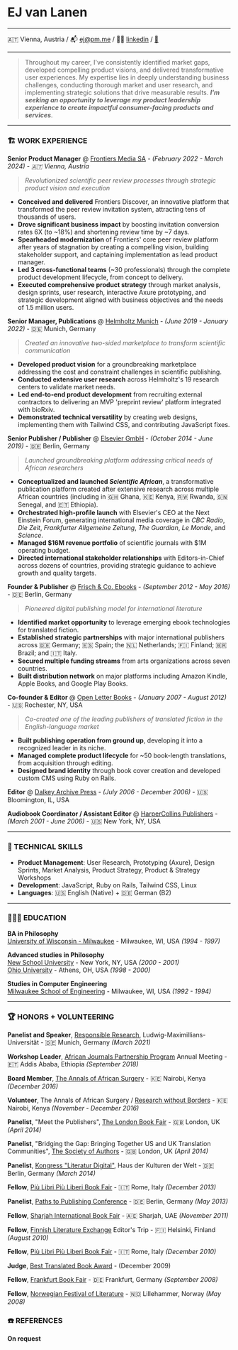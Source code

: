 # EJ van Lanen  

---

🇦🇹 Vienna, Austria / 📬 [ej@pm.me](mailto:ej@pm.me) / 👨‍💻 [linkedin](https://www.linkedin.com/in/ejvanlanen/) / [💾](https://raw.githubusercontent.com/ejvanlanen/cv/main/ej-van-lanen-cv.pdf)

---

> Throughout my career, I've consistently identified market gaps, developed compelling product visions, and delivered transformative user experiences. My expertise lies in deeply understanding business challenges, conducting thorough market and user research, and implementing strategic solutions that drive measurable results. **_I'm seeking an opportunity to leverage my product leadership experience to create impactful consumer-facing products and services_**.

---

### 🏗️ WORK EXPERIENCE

**Senior Product Manager** @ [Frontiers Media SA](http://frontiersin.org) - _(February 2022 - March 2024) - 🇦🇹 Vienna, Austria_

> _Revolutionized scientific peer review processes through strategic product vision and execution_

- **Conceived and delivered** Frontiers Discover, an innovative platform that transformed the peer review invitation system, attracting tens of thousands of users.
- **Drove significant business impact** by boosting invitation conversion rates 6X (to ~18%) and shortening review time by ~7 days.
- **Spearheaded modernization** of Frontiers' core peer review platform after years of stagnation by creating a compelling vision, building stakeholder support, and captaining implementation as lead product manager.
- **Led 3 cross-functional teams** (~30 professionals) through the complete product development lifecycle, from concept to delivery.
- **Executed comprehensive product strategy** through market analysis, design sprints, user research, interactive Axure prototyping, and strategic development aligned with business objectives and the needs of 1.5 million users.

**Senior Manager, Publications** @ [Helmholtz Munich](https://www.helmholtz-munich.de/en) - _(June 2019 - January 2022)_ - 🇩🇪 Munich, Germany

> _Created an innovative two-sided marketplace to transform scientific communication_

- **Developed product vision** for a groundbreaking marketplace addressing the cost and constraint challenges in scientific publishing.
- **Conducted extensive user research** across Helmholtz's 19 research centers to validate market needs.
- **Led end-to-end product development** from recruiting external contractors to delivering an MVP 'preprint review' platform integrated with bioRxiv.
- **Demonstrated technical versatility** by creating web designs, implementing them with Tailwind CSS, and contributing JavaScript fixes.

**Senior Publisher / Publisher** @ [Elsevier GmbH](https://www.elsevier.com/) - _(October 2014 - June 2019)_ - 🇩🇪 Berlin, Germany

> _Launched groundbreaking platform addressing critical needs of African researchers_

- **Conceptualized and launched _Scientific African_**, a transformative publication platform created after extensive research across multiple African countries (including in 🇬🇭 Ghana, 🇰🇪 Kenya, 🇷🇼 Rwanda, 🇸🇳 Senegal, and 🇪🇹 Ethiopia).
- **Orchestrated high-profile launch** with Elsevier's CEO at the Next Einstein Forum, generating international media coverage in _CBC Radio_, _Die Zeit_, _Frankfurter Allgemeine Zeitung_, _The Guardian_, _Le Monde_, and _Science_.
- **Managed $16M revenue portfolio** of scientific journals with $1M operating budget.
- **Directed international stakeholder relationships** with Editors-in-Chief across dozens of countries, providing strategic guidance to achieve growth and quality targets.

**Founder & Publisher** @ [Frisch & Co. Ebooks](http://web.archive.org/web/20140707074238/http://frischand.co/) - _(September 2012 - May 2016)_ - 🇩🇪 Berlin, Germany

> _Pioneered digital publishing model for international literature_

- **Identified market opportunity** to leverage emerging ebook technologies for translated fiction.
- **Established strategic partnerships** with major international publishers across 🇩🇪 Germany; 🇪🇸 Spain; the 🇳🇱 Netherlands; 🇫🇮 Finland; 🇧🇷 Brazil; and 🇮🇹 Italy.
- **Secured multiple funding streams** from arts organizations across seven countries.
- **Built distribution network** on major platforms including Amazon Kindle, Apple Books, and Google Play Books.

**Co-founder & Editor** @ [Open Letter Books](http://openletterbooks.org) - _(January 2007 - August 2012)_ - 🇺🇸 Rochester, NY, USA

> _Co-created one of the leading publishers of translated fiction in the English-language market_

- **Built publishing operation from ground up**, developing it into a recognized leader in its niche.
- **Managed complete product lifecycle** for ~50 book-length translations, from acquisition through editing.
- **Designed brand identity** through book cover creation and developed custom CMS using Ruby on Rails.

**Editor** @ [Dalkey Archive Press](https://www.dalkeyarchive.com/) - _(July 2006 - December 2006)_ - 🇺🇸 Bloomington, IL, USA

**Audiobook Coordinator / Assistant Editor** @ [HarperCollins Publishers](https://www.harpercollins.com/) - _(March 2001 - June 2006)_ - 🇺🇸 New York, NY, USA

---

### 🧰 TECHNICAL SKILLS

- **Product Management**: User Research, Prototyping (Axure), Design Sprints, Market Analysis, Product Strategy, Product & Strategy Workshops
- **Development**: JavaScript, Ruby on Rails, Tailwind CSS, Linux
- **Languages**: 🇺🇸 English (Native) + 🇩🇪 German (B2)

---

### 👩🏼‍🎓 EDUCATION

**BA in Philosophy**  
[University of Wisconsin - Milwaukee](https://uwm.edu/) - Milwaukee, WI, USA _(1994 - 1997)_  

**Advanced studies in Philosophy**  
[New School University](https://www.newschool.edu/) - New York, NY, USA _(2000 - 2001)_  
[Ohio University](https://www.ohio.edu/) - Athens, OH, USA _(1998 - 2000)_  

**Studies in Computer Engineering**  
[Milwaukee School of Engineering](https://www.msoe.edu/) - Milwaukee, WI, USA _(1992 - 1994)_

---

### 🏆 HONORS + VOLUNTEERING

**Panelist and Speaker**, [Responsible Research](https://www.responsibleresearch.graduatecenter.uni-muenchen.de/event2021/index.html), Ludwig-Maximillians-Universität - 🇩🇪 Munich, Germany _(March 2021)_

**Workshop Leader**, [African Journals Partnership Program](https://www.ajpp-online.org/) Annual Meeting - 🇪🇹 Addis Ababa, Ethiopia _(September 2018)_

**Board Member**, [The Annals of African Surgery](http://web.archive.org/web/20170610211003/http://www.annalsofafricansurgery.com/) - 🇰🇪 Nairobi, Kenya _(December 2016)_

**Volunteer**, The Annals of African Surgery / [Research without Borders](https://elsevierfoundation.org/partnerships/research-in-developing-countries/research-without-borders/) - 🇰🇪 Nairobi, Kenya _(November - December 2016)_

**Panelist**, "Meet the Publishers", [The London Book Fair](https://www.londonbookfair.co.uk/en-gb.html) - 🇬🇧 London, UK _(April 2014)_

**Panelist**,  "Bridging the Gap: Bringing Together US and UK Translation Communities", [The Society of Authors](https://www2.societyofauthors.org/) - 🇬🇧 London, UK _(April 2014)_

**Panelist**, [Kongress "Literatur Digital"](https://archiv.hkw.de/de/programm/projekte/veranstaltung/p_100601.php), Haus der Kulturen der Welt - 🇩🇪 Berlin, Germany _(March 2014)_

**Fellow**, [Più Libri Più Liberi Book Fair](https://plpl.it/piu-libri-piu-liberi-en/) - 🇮🇹 Rome, Italy _(December 2013)_

**Panelist**, [Paths to Publishing Conference](https://blog.berlin.bard.edu/conference-paths-publishing-notes-middle-journey/) - 🇩🇪 Berlin, Germany _(May 2013)_

**Fellow**, [Sharjah International Book Fair](https://www.sibf.com/en/home) - 🇦🇪 Sharjah, UAE _(November 2011)_

**Fellow**, [Finnish Literature Exchange](https://fili.fi/en/) Editor's Trip - 🇫🇮 Helsinki, Finland _(August 2010)_

**Fellow**, [Più Libri Più Liberi Book Fair](https://plpl.it/piu-libri-piu-liberi-en/) - 🇮🇹 Rome, Italy _(December 2010)_

**Judge**, [Best Translated Book Award](https://en.wikipedia.org/wiki/Best_Translated_Book_Award) - (December 2009)

**Fellow**, [Frankfurt Book Fair](https://www.buchmesse.de/en) - 🇩🇪 Frankfurt, Germany _(September 2008)_

**Fellow**, [Norwegian Festival of Literature](https://litteraturfestival.no/en/) - 🇳🇴 Lillehammer, Norway _(May 2008)_

### ☎️ REFERENCES
**On request**
